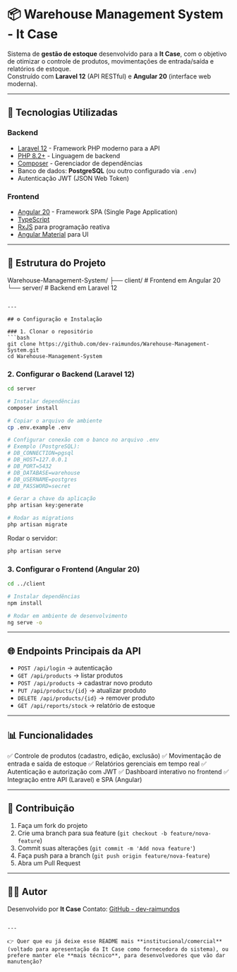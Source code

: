 # 📦 Warehouse Management System - It Case

Sistema de **gestão de estoque** desenvolvido para a **It Case**, com o objetivo de otimizar o controle de produtos, movimentações de entrada/saída e relatórios de estoque.  
Construído com **Laravel 12** (API RESTful) e **Angular 20** (interface web moderna).

---

## 🚀 Tecnologias Utilizadas

### Backend
- [Laravel 12](https://laravel.com/) - Framework PHP moderno para a API
- [PHP 8.2+](https://www.php.net/) - Linguagem de backend
- [Composer](https://getcomposer.org/) - Gerenciador de dependências
- Banco de dados: **PostgreSQL** (ou outro configurado via `.env`)
- Autenticação JWT (JSON Web Token)

### Frontend
- [Angular 20](https://angular.dev/) - Framework SPA (Single Page Application)
- [TypeScript](https://www.typescriptlang.org/)
- [RxJS](https://rxjs.dev/) para programação reativa
- [Angular Material](https://material.angular.io/) para UI

---

## 📂 Estrutura do Projeto

Warehouse-Management-System/
├── client/   # Frontend em Angular 20
└── server/   # Backend em Laravel 12

````

---

## ⚙️ Configuração e Instalação

### 1. Clonar o repositório
```bash
git clone https://github.com/dev-raimundos/Warehouse-Management-System.git
cd Warehouse-Management-System
````

### 2. Configurar o Backend (Laravel 12)

```bash
cd server

# Instalar dependências
composer install

# Copiar o arquivo de ambiente
cp .env.example .env

# Configurar conexão com o banco no arquivo .env
# Exemplo (PostgreSQL):
# DB_CONNECTION=pgsql
# DB_HOST=127.0.0.1
# DB_PORT=5432
# DB_DATABASE=warehouse
# DB_USERNAME=postgres
# DB_PASSWORD=secret

# Gerar a chave da aplicação
php artisan key:generate

# Rodar as migrations
php artisan migrate
```

Rodar o servidor:

```bash
php artisan serve
```

### 3. Configurar o Frontend (Angular 20)

```bash
cd ../client

# Instalar dependências
npm install

# Rodar em ambiente de desenvolvimento
ng serve -o
```

---

## 🌐 Endpoints Principais da API

* `POST /api/login` → autenticação
* `GET /api/products` → listar produtos
* `POST /api/products` → cadastrar novo produto
* `PUT /api/products/{id}` → atualizar produto
* `DELETE /api/products/{id}` → remover produto
* `GET /api/reports/stock` → relatório de estoque

---

## 📊 Funcionalidades

✅ Controle de produtos (cadastro, edição, exclusão)
✅ Movimentação de entrada e saída de estoque
✅ Relatórios gerenciais em tempo real
✅ Autenticação e autorização com JWT
✅ Dashboard interativo no frontend
✅ Integração entre API (Laravel) e SPA (Angular)

---

## 🤝 Contribuição

1. Faça um fork do projeto
2. Crie uma branch para sua feature (`git checkout -b feature/nova-feature`)
3. Commit suas alterações (`git commit -m 'Add nova feature'`)
4. Faça push para a branch (`git push origin feature/nova-feature`)
5. Abra um Pull Request

---

## 👨‍💻 Autor

Desenvolvido por **It Case**
Contato: [GitHub - dev-raimundos](https://github.com/dev-raimundos)

```

---

👉 Quer que eu já deixe esse README mais **institucional/comercial** (voltado para apresentação da It Case como fornecedora do sistema), ou prefere manter ele **mais técnico**, para desenvolvedores que vão dar manutenção?
```
